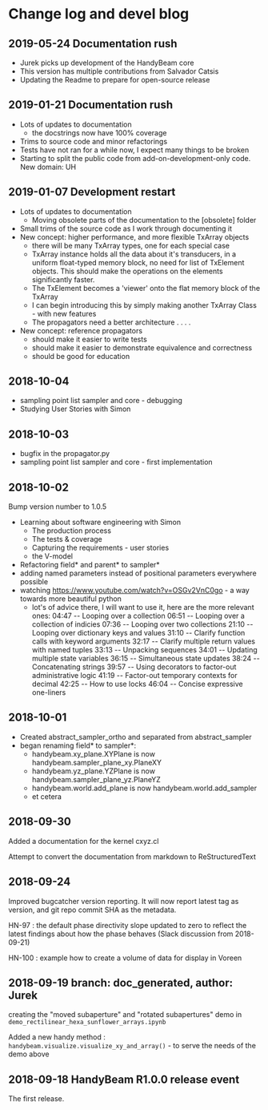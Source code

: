 # Change log and devel blog

## 2019-05-24 Documentation rush

* Jurek picks up development of the HandyBeam core
* This version has multiple contributions from Salvador Catsis
* Updating the Readme to prepare for open-source release 


## 2019-01-21 Documentation rush

* Lots of updates to documentation
    * the docstrings now have 100% coverage
* Trims to source code and minor refactorings
* Tests have not ran for a while now, I expect many things to be broken
* Starting to split the public code from add-on-development-only code. New domain: UH



## 2019-01-07 Development restart

* Lots of updates to documentation
	* Moving obsolete parts of the documentation to the [obsolete] folder
* Small trims of the source code as I work through documenting it
* New concept: higher performance, and more flexible TxArray objects
	* there will be many TxArray types, one for each special case
	* TxArray instance holds all the data about it's transducers, in a uniform float-typed memory block,  no need for list of TxElement objects. This should make the operations on the elements significantly faster. 
	* The TxElement becomes a 'viewer' onto the flat memory block of the TxArray
	* I can begin introducing this by simply making another TxArray Class - with new features
	* The propagators need a better architecture . . . .
* New concept: reference propagators
	* should make it easier to write tests
	* should make it easier to demonstrate equivalence and correctness
	* should be good for education


## 2018-10-04

* sampling point list sampler and core - debugging
* Studying User Stories with Simon

## 2018-10-03

* bugfix in the propagator.py
* sampling point list sampler and core - first implementation

## 2018-10-02

Bump version number to 1.0.5

* Learning about software engineering with Simon
  * The production process
  * The tests & coverage
  * Capturing the requirements - user stories
  * the V-model
* Refactoring field* and parent* to sampler*
* adding named parameters instead of positional parameters everywhere possible
* watching https://www.youtube.com/watch?v=OSGv2VnC0go - a way towards more beautiful python
  * lot's of advice there, I will want to use it, here are the more relevant ones:
    04:47 -- Looping over a collection
    06:51 -- Looping over a collection of indicies
    07:36 -- Looping over two collections
    21:10 -- Looping over dictionary keys and values
    31:10 -- Clarify function calls with keyword arguments
    32:17 -- Clarify multiple return values with named tuples
    33:13 -- Unpacking sequences
    34:01 -- Updating multiple state variables
    36:15 -- Simultaneous state updates
    38:24 -- Concatenating strings
    39:57 -- Using decorators to factor-out administrative logic
    41:19 -- Factor-out temporary contexts for decimal
    42:25 -- How to use locks
    46:04 -- Concise expressive one-liners

## 2018-10-01

* Created abstract_sampler_ortho and separated from abstract_sampler
* began renaming field* to sampler*:
  * handybeam.xy_plane.XYPlane is now handybeam.sampler_plane_xy.PlaneXY
  * handybeam.yz_plane.YZPlane is now handybeam.sampler_plane_yz.PlaneYZ
  * handybeam.world.add_plane is now handybeam.world.add_sampler
  * et cetera

## 2018-09-30

Added a documentation for the kernel cxyz.cl

Attempt to convert the documentation from markdown to ReStructuredText

## 2018-09-24

Improved bugcatcher version reporting. It will now report latest tag as version, and git repo commit SHA as the metadata.

HN-97 : the default phase directivity slope updated to zero to reflect the latest findings about how the phase behaves (Slack discussion from 2018-09-21)

HN-100 : example how to create a volume of data for display in Voreen

## 2018-09-19 branch: doc_generated, author: Jurek

creating the "moved subaperture" and "rotated subapertures" demo in `demo_rectilinear_hexa_sunflower_arrays.ipynb`

Added a new handy method : `handybeam.visualize.visualize_xy_and_array()` - to serve the needs of the demo above

## 2018-09-18 HandyBeam R1.0.0 release event

The first release.